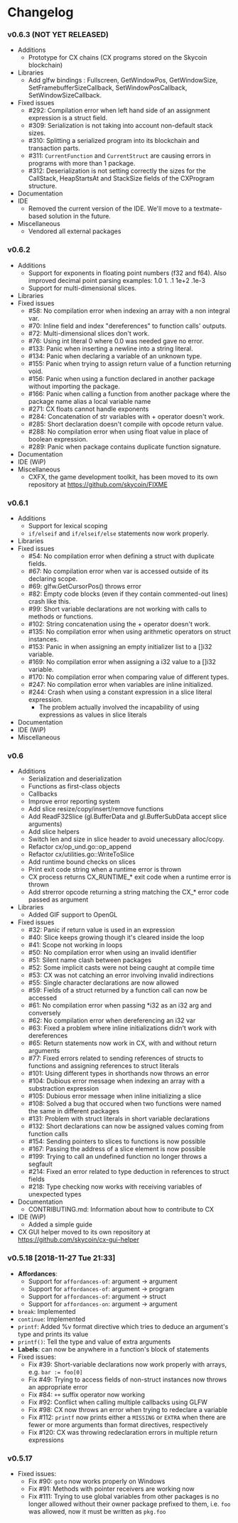 # Changelog

### v0.6.3 (NOT YET RELEASED)
* Additions
  * Prototype for CX chains (CX programs stored on the Skycoin blockchain)
* Libraries
  * Add glfw bindings : Fullscreen, GetWindowPos, GetWindowSize, SetFramebufferSizeCallback, SetWindowPosCallback, SetWindowSizeCallback.
* Fixed issues
  * #292: Compilation error when left hand side of an assignment expression is a struct field.
  * #309: Serialization is not taking into account non-default stack sizes.
  * #310: Splitting a serialized program into its blockchain and transaction parts.
  * #311: `CurrentFunction` and `CurrentStruct` are causing errors in programs with more than 1 package.
  * #312: Deserialization is not setting correctly the sizes for the CallStack, HeapStartsAt and StackSize fields of the CXProgram structure.
* Documentation
* IDE
  * Removed the current version of the IDE. We'll move to a textmate-based
    solution in the future.
* Miscellaneous
  * Vendored all external packages

### v0.6.2
* Additions
  * Support for exponents in floating point numbers (f32 and f64). Also
	improved decimal point parsing
	examples: 1.0 1. .1 1e+2 .1e-3
  * Support for multi-dimensional slices.
* Libraries
* Fixed issues
  * #58: No compilation error when indexing an array with a non integral var.
  * #70: Inline field and index "dereferences" to function calls' outputs.
  * #72: Multi-dimensional slices don't work.
  * #76: Using int literal 0 where 0.0 was needed gave no error.
  * #133: Panic when inserting a newline into a string literal.
  * #134: Panic when declaring a variable of an unknown type.
  * #155: Panic when trying to assign return value of a function returning void.
  * #156: Panic when using a function declared in another package without importing the package.
  * #166: Panic when calling a function from another package where the package name alias a local variable name
  * #271: CX floats cannot handle exponents
  * #284: Concatenation of str variables with + operator doesn't work.
  * #285: Short declaration doesn't compile with opcode return value.
  * #288: No compilation error when using float value in place of boolean expression.
  * #289: Panic when package contains duplicate function signature.
* Documentation
* IDE (WiP)
* Miscellaneous
  * CXFX, the game development toolkit, has been moved to its own
	repository at https://github.com/skycoin/FIXME

### v0.6.1
* Additions
  * Support for lexical scoping
  * `if/elseif` and `if/elseif/else` statements now work properly.
* Libraries
* Fixed issues
  * #54: No compilation error when defining a struct with duplicate fields.
  * #67: No compilation error when var is accessed outside of its declaring scope.
  * #69: glfw.GetCursorPos() throws error
  * #82: Empty code blocks (even if they contain commented-out lines) crash like this.
  * #99: Short variable declarations are not working with calls to methods or functions.
  * #102: String concatenation using the + operator doesn't work.
  * #135: No compilation error when using arithmetic operators on struct instances.
  * #153: Panic in when assigning an empty initializer list to a []i32 variable.
  * #169: No compilation error when assigning a i32 value to a []i32 variable.
  * #170: No compilation error when comparing value of different types.
  * #247: No compilation error when variables are inline initialized.
  * #244: Crash when using a constant expression in a slice literal expression.
	* The problem actually involved the incapability of using expressions as
	values in slice literals
* Documentation
* IDE (WiP)
* Miscellaneous

### v0.6
* Additions
  * Serialization and deserialization
  * Functions as first-class objects
  * Callbacks
  * Improve error reporting system
  * Add slice resize/copy/insert/remove functions
  * Add ReadF32Slice (gl.BufferData and gl.BufferSubData accept slice arguments)
  * Add slice helpers
  * Switch len and size in slice header to avoid unecessary alloc/copy.
  * Refactor cx/op_und.go::op_append
  * Refactor cx/utilities.go::WriteToSlice
  * Add runtime bound checks on slices
  * Print exit code string when a runtime error is thrown
  * CX process returns CX_RUNTIME_* exit code when a runtime error is thrown
  * Add strerror opcode returning a string matching the CX_* error code passed as argument
* Libraries
  * Added GIF support to OpenGL
* Fixed issues
  * #32: Panic if return value is used in an expression
  * #40: Slice keeps growing though it's cleared inside the loop
  * #41: Scope not working in loops
  * #50: No compilation error when using an invalid identifier
  * #51: Silent name clash between packages
  * #52: Some implicit casts were not being caught at compile time
  * #53: CX was not catching an error involving invalid indirections
  * #55: Single character declarations are now allowed
  * #59: Fields of a struct returned by a function call can now be accessed
  * #61: No compilation error when passing *i32 as an i32 arg and conversely
  * #62: No compilation error when dereferencing an i32 var
  * #63: Fixed a problem where inline initializations didn't work with dereferences
  * #65: Return statements now work in CX, with and without return arguments
  * #77: Fixed errors related to sending references of structs to functions and
        assigning references to struct literals
  * #101: Using different types in shorthands now throws an error
  * #104: Dubious error message when indexing an array with a substraction expression
  * #105: Dubious error message when inline initializing a slice
  * #108: Solved a bug that occured when two functions were named the same in
    different packages
  * #131: Problem with struct literals in short variable declarations
  * #132: Short declarations can now be assigned values coming from function calls
  * #154: Sending pointers to slices to functions is now possible
  * #167: Passing the address of a slice element is now possible
  * #199: Trying to call an undefined function no longer throws a segfault
  * #214: Fixed an error related to type deduction in references to struct fields
  * #218: Type checking now works with receiving variables of unexpected types
* Documentation
  * CONTRIBUTING.md: Information about how to contribute to CX
* IDE (WiP)
  * Added a simple guide
* CX GUI helper moved to its own repository at https://github.com/skycoin/cx-gui-helper

### v0.5.18 [2018-11-27 Tue 21:33]
* **Affordances**:
  * Support for `affordances-of`: argument -> argument
  * Support for `affordances-of`: argument -> program
  * Support for `affordances-of`: argument -> struct
  * Support for `affordances-on`: argument -> argument
* `break`: Implemented
* `continue`: Implemented
* `printf`: Added %v format directive which tries to deduce an argument's type and prints its value
* `printf()`: Tell the type and value of extra arguments
* **Labels**: can now be anywhere in a function's block of statements
* Fixed issues:
  * Fix #39: Short-variable declarations now work properly with arrays, e.g. `bar := foo[0]`
  * Fix #49: Trying to access fields of non-struct instances now throws an appropriate error
  * Fix #84: `++` suffix operator now working
  * Fix #92: Conflict when calling multiple callbacks using GLFW
  * Fix #98: CX now throws an error when trying to redeclare a variable
  * Fix #112: `printf` now prints either a `MISSING` or `EXTRA` when there are
              fewer or more arguments than format directives, respectively
  * Fix #120: CX was throwing redeclaration errors in multiple return expressions

### v0.5.17
* Fixed issues:
  * Fix #90: `goto` now works properly on Windows
  * Fix #91: Methods with pointer receivers are working now
  * Fix #111: Trying to use global variables from other packages is no longer
              allowed without their owner package prefixed to them, i.e. `foo` was
	      allowed, now it must be written as `pkg.foo`
